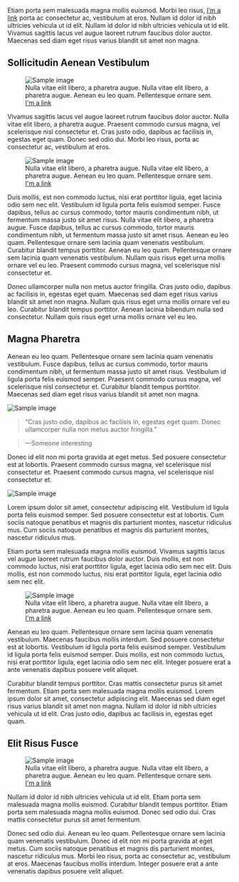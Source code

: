 Etiam porta sem malesuada magna mollis euismod. Morbi leo risus, [I’m a link](http://rosshj.com/) porta ac consectetur ac, vestibulum at eros. Nullam id dolor id nibh ultricies vehicula ut id elit. Nullam id dolor id nibh ultricies vehicula ut id elit. Vivamus sagittis lacus vel augue laoreet rutrum faucibus dolor auctor. Maecenas sed diam eget risus varius blandit sit amet non magna.

## Sollicitudin Aenean Vestibulum

<figure>
  <img src="http://farm3.staticflickr.com/2884/9093365945_460abbf239_b.jpg" alt="Sample image">
  <figcaption>Nulla vitae elit libero, a pharetra augue. Nulla vitae elit libero, a pharetra augue. Aenean eu leo quam. Pellentesque ornare sem. <a href="http://rosshj.com/">I'm a link</a></figcaption>
</figure>

Vivamus sagittis lacus vel augue laoreet rutrum faucibus dolor auctor. Nulla vitae elit libero, a pharetra augue. Praesent commodo cursus magna, vel scelerisque nisl consectetur et. Cras justo odio, dapibus ac facilisis in, egestas eget quam. Donec sed odio dui. Morbi leo risus, porta ac consectetur ac, vestibulum at eros.

<figure class="right">
  <img src="http://farm8.staticflickr.com/7303/9093393921_c71fcb218c_b.jpg" alt="Sample image">
  <figcaption>Nulla vitae elit libero, a pharetra augue. Nulla vitae elit libero, a pharetra augue. Aenean eu leo quam. Pellentesque ornare sem. <a href="http://rosshj.com/">I'm a link</a></figcaption>
</figure>

Duis mollis, est non commodo luctus, nisi erat porttitor ligula, eget lacinia odio sem nec elit. Vestibulum id ligula porta felis euismod semper. Fusce dapibus, tellus ac cursus commodo, tortor mauris condimentum nibh, ut fermentum massa justo sit amet risus. Nulla vitae elit libero, a pharetra augue. Fusce dapibus, tellus ac cursus commodo, tortor mauris condimentum nibh, ut fermentum massa justo sit amet risus. Aenean eu leo quam. Pellentesque ornare sem lacinia quam venenatis vestibulum. Curabitur blandit tempus porttitor. Aenean eu leo quam. Pellentesque ornare sem lacinia quam venenatis vestibulum. Nullam quis risus eget urna mollis ornare vel eu leo. Praesent commodo cursus magna, vel scelerisque nisl consectetur et.

Donec ullamcorper nulla non metus auctor fringilla. Cras justo odio, dapibus ac facilisis in, egestas eget quam. Maecenas sed diam eget risus varius blandit sit amet non magna. Nullam quis risus eget urna mollis ornare vel eu leo. Curabitur blandit tempus porttitor. Aenean lacinia bibendum nulla sed consectetur. Nullam quis risus eget urna mollis ornare vel eu leo.

## Magna Pharetra

Aenean eu leo quam. Pellentesque ornare sem lacinia quam venenatis vestibulum. Fusce dapibus, tellus ac cursus commodo, tortor mauris condimentum nibh, ut fermentum massa justo sit amet risus. Vestibulum id ligula porta felis euismod semper. Praesent commodo cursus magna, vel scelerisque nisl consectetur et. Curabitur blandit tempus porttitor. Maecenas sed diam eget risus varius blandit sit amet non magna.

![Sample image](http://farm6.staticflickr.com/5325/9093313309_b977c1737e_b.jpg)

> “Cras justo odio, dapibus ac facilisis in, egestas eget quam. Donec ullamcorper nulla non metus auctor fringilla.”

> —Someone interesting

Donec id elit non mi porta gravida at eget metus. Sed posuere consectetur est at lobortis. Praesent commodo cursus magna, vel scelerisque nisl consectetur et. Praesent commodo cursus magna, vel scelerisque nisl consectetur et.

<img src="http://farm4.staticflickr.com/3708/9093384875_9d8817de9f_b.jpg" alt="Sample image" class="left">

Lorem ipsum dolor sit amet, consectetur adipiscing elit. Vestibulum id ligula porta felis euismod semper. Sed posuere consectetur est at lobortis. Cum sociis natoque penatibus et magnis dis parturient montes, nascetur ridiculus mus. Cum sociis natoque penatibus et magnis dis parturient montes, nascetur ridiculus mus.

Etiam porta sem malesuada magna mollis euismod. Vivamus sagittis lacus vel augue laoreet rutrum faucibus dolor auctor. Duis mollis, est non commodo luctus, nisi erat porttitor ligula, eget lacinia odio sem nec elit. Duis mollis, est non commodo luctus, nisi erat porttitor ligula, eget lacinia odio sem nec elit.

<figure class="right">
  <img src="http://farm8.staticflickr.com/7316/9095545658_02ff0e4c0f_b.jpg" alt="Sample image">
  <figcaption>Nulla vitae elit libero, a pharetra augue. Nulla vitae elit libero, a pharetra augue. Aenean eu leo quam. Pellentesque ornare sem. <a href="http://rosshj.com/">I'm a link</a></figcaption>
</figure>

Aenean eu leo quam. Pellentesque ornare sem lacinia quam venenatis vestibulum. Maecenas faucibus mollis interdum. Sed posuere consectetur est at lobortis. Vestibulum id ligula porta felis euismod semper. Vestibulum id ligula porta felis euismod semper. Duis mollis, est non commodo luctus, nisi erat porttitor ligula, eget lacinia odio sem nec elit. Integer posuere erat a ante venenatis dapibus posuere velit aliquet.

Curabitur blandit tempus porttitor. Cras mattis consectetur purus sit amet fermentum. Etiam porta sem malesuada magna mollis euismod. Lorem ipsum dolor sit amet, consectetur adipiscing elit. Maecenas sed diam eget risus varius blandit sit amet non magna. Nullam id dolor id nibh ultricies vehicula ut id elit. Cras justo odio, dapibus ac facilisis in, egestas eget quam.

## Elit Risus Fusce

<figure>
  <img src="http://farm6.staticflickr.com/5462/9095584074_b18489798b_b.jpg" alt="Sample image">
  <figcaption>Nulla vitae elit libero, a pharetra augue. Nulla vitae elit libero, a pharetra augue. Aenean eu leo quam. Pellentesque ornare sem. <a href="http://rosshj.com/">I'm a link</a></figcaption>
</figure>

Nullam id dolor id nibh ultricies vehicula ut id elit. Etiam porta sem malesuada magna mollis euismod. Curabitur blandit tempus porttitor. Etiam porta sem malesuada magna mollis euismod. Donec sed odio dui. Cras mattis consectetur purus sit amet fermentum.

Donec sed odio dui. Aenean eu leo quam. Pellentesque ornare sem lacinia quam venenatis vestibulum. Donec id elit non mi porta gravida at eget metus. Cum sociis natoque penatibus et magnis dis parturient montes, nascetur ridiculus mus. Morbi leo risus, porta ac consectetur ac, vestibulum at eros. Maecenas faucibus mollis interdum. Integer posuere erat a ante venenatis dapibus posuere velit aliquet.
